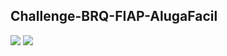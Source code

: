 ## Challenge-BRQ-FIAP-AlugaFacil

<img src="/Challenge-BRQ-FIAP-AlugaFacil/FrontEnd/assets/images/Alugafacil.png">
<img src="/Challenge-BRQ-FIAP-AlugaFacil/FrontEnd/assets/images/Alugafacil2.png">
